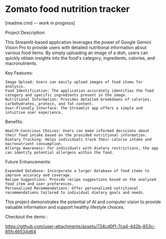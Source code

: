 # Zomato food nutrition tracker

[readme.cmd -- work in progress]

Project Description:

This Streamlit-based application leverages the power of Google Gemini Vision Pro to provide users with detailed nutritional information about various food items. By simply uploading an image of a dish, users can quickly obtain insights into the food's category, ingredients, calories, and macronutrients.

Key Features:

    Image Upload: Users can easily upload images of food items for analysis.
    Food Identification: The application accurately identifies the food category and specific ingredients present in the image.
    Nutritional Information: Provides detailed breakdowns of calories, carbohydrates, protein, and fat content.
    User-Friendly Interface: The Streamlit app offers a simple and intuitive user experience.

Benefits:

    Health-Conscious Choices: Users can make informed decisions about their food intake based on the provided nutritional information.
    Dietary Tracking: Helps individuals track their calorie intake and macronutrient consumption.
    Allergy Awareness: For individuals with dietary restrictions, the app can identify potential allergens within the food.

Future Enhancements:

    Expanded Database: Incorporate a larger database of food items to improve accuracy and coverage.
    Recipe Suggestions: Provide recipe suggestions based on the analyzed food item and user preferences.
    Personalized Recommendations: Offer personalized nutritional recommendations tailored to individual dietary goals and needs.

This project demonstrates the potential of AI and computer vision to provide valuable information and support healthy lifestyle choices.

Checkout the demo :
 


https://github.com/user-attachments/assets/734cd0f1-7ca4-442b-853c-85fc46534d64

